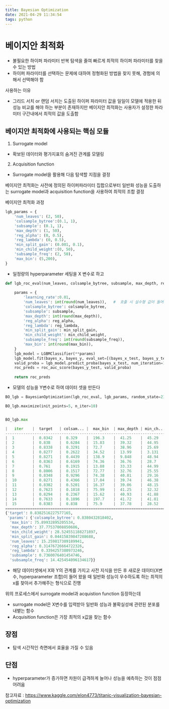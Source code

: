 ```yaml
---
title: Bayesian Optimization
date: 2021-04-29 11:34:54
tags: python
---
```


# 베이지안 최적화

- 불필요한 하이퍼 파라미터 반복 탐색을 줄여 빠르게 최적의 하이퍼 파라미터를 찾을 수 있는 방법
- 하이퍼 파라미터를 선택하는 문제에 대하여 정형화된 방법을 찾지 못해, 경험에 의해서 선택해야 함

사용하는 이유

- 그리드 서치 or 랜덤 서치는 도출된 하이퍼 파라미터 값을 일일이 모델에 적용한 뒤 성능 비교를 해야 하는 부분이 존재하지만 베이지안 최적화는 사용자가 설정한 파라미터 구간내에서 최적의 값을 도출함

## 베이지안 최적화에 사용되는 핵심 모듈

1. Surrogate model

- 확보된 데이터와 평가지표의 숨겨진 관계를 모델링

2. Acquisition function

- Surrogate model을 활용해 다음 탐색할 지점을 결정

베이지안 최적화는 사전에 정의된 하이퍼파라미터 집합으로부터 일반화 성능을 도출하는 surrogate model과 acquisition function을 사용하여 최적의 조합 결정


베이지안 최적화 과정

```python
lgb_params = {
    'num_leaves': (2, 50),
    'colsample_bytree':(0.1, 1), 
    'subsample': (0.1, 1),
    'max_depth': (1, 50),
    'reg_alpha': (0, 0.5),
    'reg_lambda': (0, 0.5), 
    'min_split_gain': (0.001, 0.1),
    'min_child_weight':(0, 50),
    'subsample_freq': (2, 50),
    'max_bin': (5,200),
}
```

- 일정량의 hyperparameter 세팅을 X 변수로 하고

```python
def lgb_roc_eval(num_leaves, colsample_bytree, subsample, max_depth, reg_alpha, reg_lambda, min_split_gain, min_child_weight, subsample_freq, max_bin):
    
    params = {
        'learning_rate':0.01,
        'num_leaves': int(round(num_leaves)),   #  호출 시 실수형 값이 들어오므로 정수형 하이퍼 파라미터는 정수형으로 변경 
        'colsample_bytree': colsample_bytree, 
        'subsample': subsample,
        'max_depth': int(round(max_depth)),
        'reg_alpha': reg_alpha,
        'reg_lambda': reg_lambda, 
        'min_split_gain': min_split_gain,
        'min_child_weight': min_child_weight,
        'subsample_freq': int(round(subsample_freq)),
        'max_bin': int(round(max_bin)),
    }
    lgb_model = LGBMClassifier(**params)
    lgb_model.fit(bayes_x, bayes_y, eval_set=[(bayes_x_test, bayes_y_test)], early_stopping_rounds=100, eval_metric="auc", verbose=False)
    valid_proba = lgb_model.predict_proba(bayes_x_test, num_iteration=10)[:,1]
    roc_preds = roc_auc_score(bayes_y_test, valid_proba)
    
    return roc_preds
```

- 모델의 성능을 Y변수로 하여 데이터 셋을 만든다

```python
BO_lgb = BayesianOptimization(lgb_roc_eval, lgb_params, random_state=2121)
```

```python
BO_lgb.maximize(init_points=5, n_iter=10)


BO_lgb.max 
```

```python
|   iter    |  target   | colsam... |  max_bin  | max_depth | min_ch... | min_sp... | num_le... | reg_alpha | reg_la... | subsample | subsam... |
-------------------------------------------------------------------------------------------------------------------------------------------------
|  1        |  0.8342   |  0.329    |  196.3    |  41.25    |  45.29    |  0.06231  |  28.93    |  0.1433   |  0.4287   |  0.3861   |  46.96    |
|  2        |  0.838    |  0.6284   |  15.83    |  39.32    |  44.95    |  0.04359  |  24.72    |  0.4127   |  0.000694 |  0.7192   |  13.98    |
|  3        |  0.8338   |  0.3291   |  72.7     |  38.96    |  25.69    |  0.06552  |  20.02    |  0.03046  |  0.3621   |  0.54     |  12.71    |
|  4        |  0.8277   |  0.2622   |  34.52    |  13.99    |  3.131    |  0.0492   |  11.02    |  0.1738   |  0.4319   |  0.308    |  17.25    |
|  5        |  0.8271   |  0.4439   |  138.9    |  9.848    |  48.94    |  0.02053  |  14.95    |  0.4408   |  0.213    |  0.8062   |  14.36    |
|  6        |  0.8363   |  0.6169   |  74.36    |  36.76    |  28.7     |  0.07251  |  19.8     |  0.2751   |  0.05854  |  0.3577   |  13.47    |
|  7        |  0.761    |  0.1915   |  13.88    |  33.33    |  44.99    |  0.06156  |  29.77    |  0.3761   |  0.4008   |  0.801    |  8.465    |
|  8        |  0.8006   |  0.1517   |  72.77    |  32.76    |  25.55    |  0.05765  |  22.96    |  0.03691  |  0.3594   |  0.9731   |  14.69    |
|  9        |  0.8348   |  0.9296   |  74.38    |  40.81    |  29.16    |  0.024    |  16.55    |  0.3314   |  0.1303   |  0.75     |  15.69    |
|  10       |  0.8271   |  0.4366   |  17.04    |  39.74    |  46.38    |  0.09246  |  23.49    |  0.1639   |  0.09529  |  0.518    |  19.89    |
|  11       |  0.8382   |  0.5201   |  16.37    |  39.06    |  48.15    |  0.05973  |  19.88    |  0.3476   |  0.06915  |  0.6018   |  13.36    |
|  12       |  0.7623   |  0.1818   |  75.99    |  41.25    |  32.32    |  0.04383  |  22.84    |  0.4678   |  0.4575   |  0.4314   |  12.78    |
|  13       |  0.8294   |  0.2367   |  15.62    |  40.93    |  41.88    |  0.09569  |  18.08    |  0.4144   |  0.2859   |  0.6626   |  11.77    |
|  14       |  0.7633   |  0.1896   |  197.7    |  41.72    |  41.81    |  0.0144   |  29.92    |  0.1247   |  0.1963   |  0.2601   |  43.21    |
|  15       |  0.8383   |  0.838    |  75.9     |  37.78    |  28.52    |  0.04416  |  15.26    |  0.3148   |  0.3394   |  0.736    |  14.43    |
=================================================================================================================================================
{'target': 0.8382516227577165,
 'params': {'colsample_bytree': 0.8380432818402,
  'max_bin': 75.89932895205534,
  'max_depth': 37.77537008850686,
  'min_child_weight': 28.524551188271897,
  'min_split_gain': 0.04415839847288688,
  'num_leaves': 15.259817309189941,
  'reg_alpha': 0.31476726664722326,
  'reg_lambda': 0.3394257380973246,
  'subsample': 0.7360076401454746,
  'subsample_freq': 14.425454096134617}}
```

- 해당 데이터셋에서 X와 Y의 관계를 가지고 사전 지식을 만든 후 새로운 데이터(X변수, hyperparameter 조합)이 들어 왔을 때 일반화 성능이 우수하도록 하는 최적의 x를 찾아서 추가해주는 형식으로 진행

위의 프로세스에서 surrogate model과 acquistion function 등장하는데

- surrogate model은 X변수를 입력받아 일반화 성능과 불확실성에 관련된 분포를 내뱉는 함수
- Acquisition function은 가장 최적의 x값을 찾는 함수

## 장점

- 탐색 시간적인 측면에서 효율을 가질 수 있음

## 단점

- hyperparameter가 증가하면 차원이 급격하게 늘어나 성능을 예측하는 것이 점점 어려움


참고자료 : https://www.kaggle.com/elon4773/titanic-visualization-bayesian-optimization